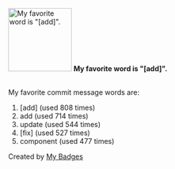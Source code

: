 <img src="https://my-badges.github.io/my-badges/favorite-word.png" alt="My favorite word is &quot;[add]&quot;." title="My favorite word is &quot;[add]&quot;." width="128">
<strong>My favorite word is &quot;[add]&quot;.</strong>
<br><br>

My favorite commit message words are:

1. [add] (used 808 times)
2. add (used 714 times)
3. update (used 544 times)
4. [fix] (used 527 times)
5. component (used 477 times)


Created by <a href="https://github.com/my-badges/my-badges">My Badges</a>